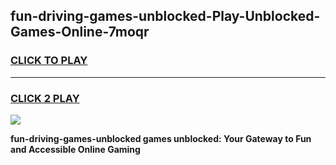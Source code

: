 
## fun-driving-games-unblocked-Play-Unblocked-Games-Online-7moqr
<h3>
<a href="https://premium76.site?title=fun-driving-games-unblocked&ref=24A">CLICK TO PLAY</a></h3>
<hr>

<h3>
<a href="https://premium76.site?title=fun-driving-games-unblocked&ref=24A">CLICK 2 PLAY</a>
  
</h3>

<a href="https://premium76.site?title=fun-driving-games-unblocked&ref=24A"><img src="https://clearcache.store/games.png"></a>


**fun-driving-games-unblocked games unblocked: Your Gateway to Fun and Accessible Online Gaming**
